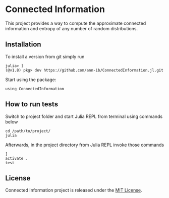 # Connected Information 
This project provides a way to compute the approximate connected information and entropy of any number of random distributions.

## Installation
To install a version from git simply run

```shell
julia> ]
(@v1.8) pkg> dev https://github.com/ann-ib/ConnectedInformation.jl.git
```

Start using the package:
```
using ConnectedInformation
```

## How to run tests
Switch to project folder and start Julia REPL from terminal using commands below
```shell
cd /path/to/project/
julia
```

Afterwards, in the project directory from Julia REPL invoke those commands
```shell
]
activate .
test

```

## License
Connected Information project is released under the [MIT License](LICENSE.txt).

